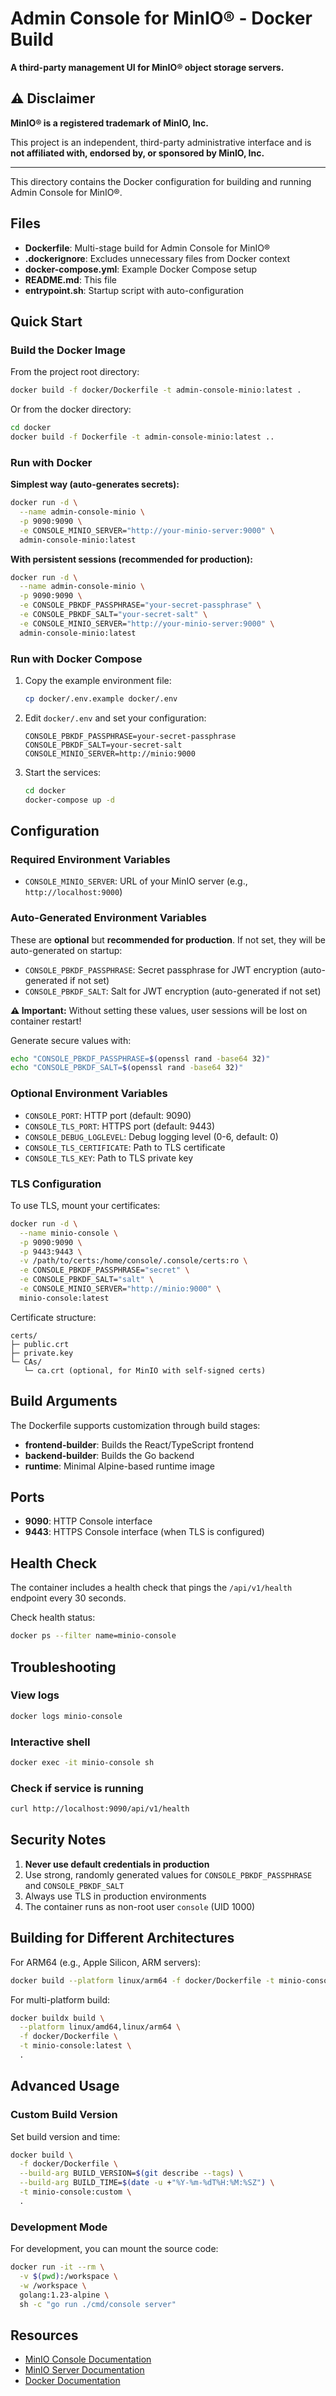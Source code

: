 # Admin Console for MinIO® - Docker Build

**A third-party management UI for MinIO® object storage servers.**

## ⚠️ Disclaimer

**MinIO® is a registered trademark of MinIO, Inc.**

This project is an independent, third-party administrative interface and is **not affiliated with, endorsed by, or sponsored by MinIO, Inc.**

---

This directory contains the Docker configuration for building and running Admin Console for MinIO®.

## Files

- **Dockerfile**: Multi-stage build for Admin Console for MinIO®
- **.dockerignore**: Excludes unnecessary files from Docker context
- **docker-compose.yml**: Example Docker Compose setup
- **README.md**: This file
- **entrypoint.sh**: Startup script with auto-configuration

## Quick Start

### Build the Docker Image

From the project root directory:

```bash
docker build -f docker/Dockerfile -t admin-console-minio:latest .
```

Or from the docker directory:

```bash
cd docker
docker build -f Dockerfile -t admin-console-minio:latest ..
```

### Run with Docker

**Simplest way (auto-generates secrets):**
```bash
docker run -d \
  --name admin-console-minio \
  -p 9090:9090 \
  -e CONSOLE_MINIO_SERVER="http://your-minio-server:9000" \
  admin-console-minio:latest
```

**With persistent sessions (recommended for production):**
```bash
docker run -d \
  --name admin-console-minio \
  -p 9090:9090 \
  -e CONSOLE_PBKDF_PASSPHRASE="your-secret-passphrase" \
  -e CONSOLE_PBKDF_SALT="your-secret-salt" \
  -e CONSOLE_MINIO_SERVER="http://your-minio-server:9000" \
  admin-console-minio:latest
```

### Run with Docker Compose

1. Copy the example environment file:
   ```bash
   cp docker/.env.example docker/.env
   ```

2. Edit `docker/.env` and set your configuration:
   ```env
   CONSOLE_PBKDF_PASSPHRASE=your-secret-passphrase
   CONSOLE_PBKDF_SALT=your-secret-salt
   CONSOLE_MINIO_SERVER=http://minio:9000
   ```

3. Start the services:
   ```bash
   cd docker
   docker-compose up -d
   ```

## Configuration

### Required Environment Variables

- `CONSOLE_MINIO_SERVER`: URL of your MinIO server (e.g., `http://localhost:9000`)

### Auto-Generated Environment Variables

These are **optional** but **recommended for production**. If not set, they will be auto-generated on startup:

- `CONSOLE_PBKDF_PASSPHRASE`: Secret passphrase for JWT encryption (auto-generated if not set)
- `CONSOLE_PBKDF_SALT`: Salt for JWT encryption (auto-generated if not set)

**⚠️ Important:** Without setting these values, user sessions will be lost on container restart!

Generate secure values with:
```bash
echo "CONSOLE_PBKDF_PASSPHRASE=$(openssl rand -base64 32)"
echo "CONSOLE_PBKDF_SALT=$(openssl rand -base64 32)"
```

### Optional Environment Variables

- `CONSOLE_PORT`: HTTP port (default: 9090)
- `CONSOLE_TLS_PORT`: HTTPS port (default: 9443)
- `CONSOLE_DEBUG_LOGLEVEL`: Debug logging level (0-6, default: 0)
- `CONSOLE_TLS_CERTIFICATE`: Path to TLS certificate
- `CONSOLE_TLS_KEY`: Path to TLS private key

### TLS Configuration

To use TLS, mount your certificates:

```bash
docker run -d \
  --name minio-console \
  -p 9090:9090 \
  -p 9443:9443 \
  -v /path/to/certs:/home/console/.console/certs:ro \
  -e CONSOLE_PBKDF_PASSPHRASE="secret" \
  -e CONSOLE_PBKDF_SALT="salt" \
  -e CONSOLE_MINIO_SERVER="http://minio:9000" \
  minio-console:latest
```

Certificate structure:
```
certs/
├─ public.crt
├─ private.key
└─ CAs/
   └─ ca.crt (optional, for MinIO with self-signed certs)
```

## Build Arguments

The Dockerfile supports customization through build stages:

- **frontend-builder**: Builds the React/TypeScript frontend
- **backend-builder**: Builds the Go backend
- **runtime**: Minimal Alpine-based runtime image

## Ports

- **9090**: HTTP Console interface
- **9443**: HTTPS Console interface (when TLS is configured)

## Health Check

The container includes a health check that pings the `/api/v1/health` endpoint every 30 seconds.

Check health status:
```bash
docker ps --filter name=minio-console
```

## Troubleshooting

### View logs

```bash
docker logs minio-console
```

### Interactive shell

```bash
docker exec -it minio-console sh
```

### Check if service is running

```bash
curl http://localhost:9090/api/v1/health
```

## Security Notes

1. **Never use default credentials in production**
2. Use strong, randomly generated values for `CONSOLE_PBKDF_PASSPHRASE` and `CONSOLE_PBKDF_SALT`
3. Always use TLS in production environments
4. The container runs as non-root user `console` (UID 1000)

## Building for Different Architectures

For ARM64 (e.g., Apple Silicon, ARM servers):
```bash
docker build --platform linux/arm64 -f docker/Dockerfile -t minio-console:arm64 .
```

For multi-platform build:
```bash
docker buildx build \
  --platform linux/amd64,linux/arm64 \
  -f docker/Dockerfile \
  -t minio-console:latest \
  .
```

## Advanced Usage

### Custom Build Version

Set build version and time:
```bash
docker build \
  -f docker/Dockerfile \
  --build-arg BUILD_VERSION=$(git describe --tags) \
  --build-arg BUILD_TIME=$(date -u +"%Y-%m-%dT%H:%M:%SZ") \
  -t minio-console:custom \
  .
```

### Development Mode

For development, you can mount the source code:
```bash
docker run -it --rm \
  -v $(pwd):/workspace \
  -w /workspace \
  golang:1.23-alpine \
  sh -c "go run ./cmd/console server"
```

## Resources

- [MinIO Console Documentation](https://github.com/minio/console)
- [MinIO Server Documentation](https://min.io/docs)
- [Docker Documentation](https://docs.docker.com)
